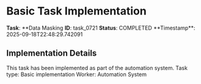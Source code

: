 # Basic Task Implementation

**Task**: **Data Masking
**ID**: task_0721
**Status**: COMPLETED
**Timestamp\*\*: 2025-09-18T22:48:29.742091

## Implementation Details

This task has been implemented as part of the automation system.
Task type: Basic implementation
Worker: Automation System
